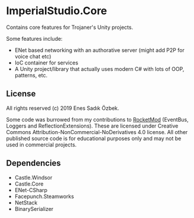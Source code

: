 # ImperialStudio.Core
Contains core features for Trojaner's Unity projects.

Some features include:
* ENet based networking with an authorative server (might add P2P for voice chat etc)
* IoC container for services
* A Unity project/library that actually uses modern C# with lots of OOP, patterns, etc.

## License
All rights reserved (c) 2019 Enes Sadık Özbek. 

Some code was burrowed from my contributions to [RocketMod](https://github.com/RocketMod/Rocket) (EventBus, Loggers and ReflectionExtensions). These are licensed under Creative Commons Attribution-NonCommercial-NoDerivatives 4.0 license.
All other published source code is for educational purposes only and may not be used in commercial projects.

## Dependencies
* Castle.Windsor
* Castle.Core
* ENet-CSharp
* Facepunch.Steamworks
* NetStack
* BinarySerializer
